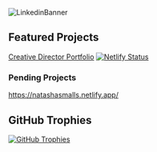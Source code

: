 ![LinkedinBanner](https://github.com/OxheiCodes/OxheiCodes/assets/162317835/d5432818-de78-4407-82e7-f0a60c7e9579)


## Featured Projects
[Creative Director Portfolio](https://ahmarap.netlify.app/) [![Netlify Status](https://api.netlify.com/api/v1/badges/ec0752c0-a4cc-49fd-ae72-44e418a1e241/deploy-status)](https://app.netlify.com/sites/ahmarap/deploys)

### Pending Projects
https://natashasmalls.netlify.app/

## GitHub Trophies

[![GitHub Trophies](https://github-profile-trophy.vercel.app/?username=ryo-ma&theme=tokyonight)](https://github.com/ryo-ma/github-profile-trophy) 
